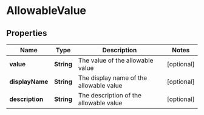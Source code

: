 # AllowableValue

## Properties
Name | Type | Description | Notes
------------ | ------------- | ------------- | -------------
**value** | **String** | The value of the allowable value |  [optional]
**displayName** | **String** | The display name of the allowable value |  [optional]
**description** | **String** | The description of the allowable value |  [optional]
